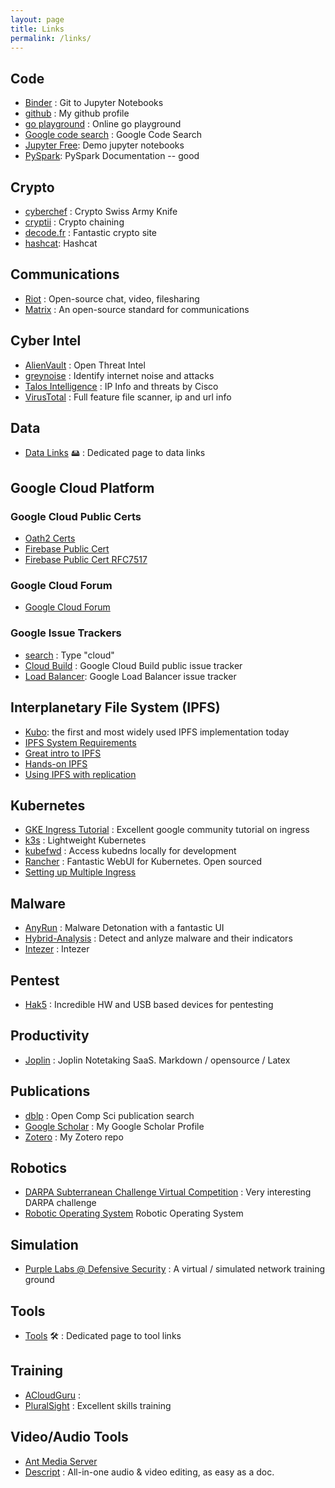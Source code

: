 ```yaml
---
layout: page
title: Links
permalink: /links/
---
```


## Code

   * [Binder](https://mybinder.org/) : Git to Jupyter Notebooks
   * [github](https://github.com/stevehenderson) : My github profile
   * [go playground](https://go.dev/play/)  : Online go playground
   * [Google code search](https://cs.opensource.google/)  : Google Code Search
   * [Jupyter Free](https://jupyter.org/try-jupyter/retro/notebooks/?path=notebooks/Intro.ipynb): Demo jupyter notebooks
   * [PySpark](https://spark.apache.org/docs/latest/api/python/getting_started/index.html):  PySpark Documentation -- good

## Crypto
   * [cyberchef](https://gchq.github.io/CyberChef/) : Crypto Swiss Army Knife
   * [cryptii](https://cryptii.com/)  : Crypto chaining
   * [decode.fr](https://www.dcode.fr/en)  : Fantastic crypto site
   * [hashcat](https://hashcat.net/hashcat/): Hashcat

## Communications
   * [Riot](https://about.riot.im/) : Open-source chat, video, filesharing
   * [Matrix](https://matrix.org/) : An open-source standard for communications

## Cyber Intel
   * [AlienVault](https://otx.alienvault.com/) : Open Threat Intel
   * [greynoise](https://greynoise.io/) : Identify internet noise and attacks
   * [Talos Intelligence](https://www.talosintelligence.com/) : IP Info and threats by Cisco
   * [VirusTotal](https://www.virustotal.com/) : Full feature file scanner, ip and url info

## Data
   * [Data Links](http://stevehenderson.github.io/data/) 🖴 : Dedicated page to data links


## Google Cloud Platform

### Google Cloud Public Certs
  
   * [Oath2 Certs](https://www.googleapis.com/oauth2/v3/certs?9962f04feed9545ce2134ab54ceef581af24baff)
   * [Firebase Public Cert](https://www.googleapis.com/robot/v1/metadata/x509/securetoken@system.gserviceaccount.com)
   * [Firebase Public Cert RFC7517](https://www.googleapis.com/service_accounts/v1/jwk/securetoken@system.gserviceaccount.com)

### Google Cloud Forum
   * [Google Cloud Forum](https://www.googlecloudcommunity.com/gc/Developer-Tools/bd-p/cloud-developer-tools)

### Google Issue Trackers    
   * [search](https://issuetracker.google.com/components?componentId=190802) : Type "cloud"
   * [Cloud Build](https://issuetracker.google.com/savedsearches/6305393) : Google Cloud Build public issue tracker
   * [Load Balancer](https://issuetracker.google.com/issues?q=status:open%20componentid:187245&s=created_time:desc):  Google Load Balancer issue tracker

## Interplanetary File System (IPFS)
   * [Kubo](https://github.com/ipfs/kubo):  the first and most widely used IPFS implementation today
   * [IPFS System Requirements](https://github.com/ipfs/kubo#system-requirements)   
   * [Great intro to IPFS](https://www.youtube.com/watch?v=KIEq2FyMczs)
   * [Hands-on IPFS](https://www.youtube.com/watch?v=GJ2980DWdyc)
   * [Using IPFS with replication](https://cestoliv.com/blog/using-ipfs-for-data-replication/)

## Kubernetes
   * [GKE Ingress Tutorial](https://cloud.google.com/community/tutorials/nginx-ingress-gke) : Excellent google community tutorial on ingress
   * [k3s](https://k3s.io/) : Lightweight Kubernetes
   * [kubefwd](https://github.com/txn2/kubefwd) : Access kubedns locally for development
   * [Rancher](https://github.com/rancher/rancher)  : Fantastic WebUI for Kubernetes.  Open sourced
   * [Setting up Multiple Ingress](https://spltech.co.uk/how-to-setup-multiple-ingress-controller-with-nginx-ingress-on-gke/)
   
## Malware
   * [AnyRun](https://any.run/) : Malware Detonation with a fantastic UI
   * [Hybrid-Analysis](https://www.hybrid-analysis.com/) : Detect and anlyze malware and their indicators
   * [Intezer](https://www.intezer.com/) : Intezer

## Pentest
   * [Hak5](https://shop.hak5.org/) : Incredible HW and USB based devices for pentesting
   
## Productivity
   * [Joplin](https://joplinapp.org/) : Joplin Notetaking SaaS.  Markdown / opensource / Latex

## Publications
   * [dblp](https://dblp.uni-trier.de/) : Open Comp Sci publication search
   * [Google Scholar](https://scholar.google.com/citations?user=4UaV290AAAAJ&hl=en&oi=sra) : My Google Scholar Profile
   * [Zotero](https://www.zotero.org/henderso/library) : My Zotero repo

## Robotics
   * [DARPA Subterranean Challenge Virtual Competition](https://github.com/osrf/subt/wiki) : Very interesting DARPA challenge
   * [Robotic Operating System](https://www.ros.org/) Robotic Operating System

## Simulation
   * [Purple Labs @ Defensive Security](https://www.defensive-security.com/purplelabs/) : A virtual / simulated network training ground

## Tools
  * [Tools](http://stevehenderson.github.io/tools/) 🛠 : Dedicated page to tool links

## Training
   * [ACloudGuru](https://acloudguru.com/) : 
   * [PluralSight](https://www.pluralsight.com/) : Excellent skills training 

## Video/Audio Tools
  * [Ant Media Server](https://antmedia.io/)
  * [Descript](https://www.descript.com) : All-in-one audio & video editing, as easy as a doc.


